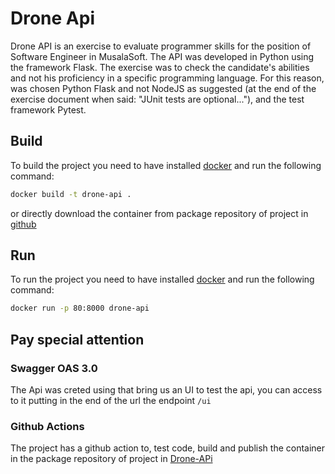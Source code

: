 # Drone Api

Drone API is an exercise to evaluate programmer skills for the position of Software Engineer in MusalaSoft. The API was developed in Python using the framework Flask. The exercise was to check the candidate's abilities and not his proficiency in a specific programming language. For this reason, was chosen Python Flask and not NodeJS as suggested (at the end of the exercise document when said: "JUnit tests are optional..."), and the test framework Pytest.

## Build

To build the project you need to have installed [docker](https://docs.docker.com/engine/install/) and run the following command:

```bash
docker build -t drone-api .
```

or directly download the container from package repository of project in [github](https://github.com/alejandro-kid/drone-api/pkgs/container/drone-api)

## Run

To run the project you need to have installed [docker](https://docs.docker.com/engine/install/) and run the following command:

```bash
docker run -p 80:8000 drone-api
```

## Pay special attention

### Swagger OAS 3.0

The Api was creted using that bring us an UI to test the api, you can access to it putting in the end of the url the endpoint `/ui`

### Github Actions

The project has a github action to, test code,  build and publish the container in the package repository of project in [Drone-APi](https://github.com/alejandro-kid/drone-api/pkgs/container/drone-api)